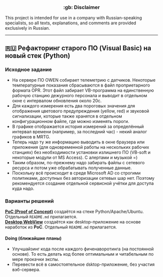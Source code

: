 <h3 align="center">:gb: Disclaimer</h3>

This project is intended for use in a company with Russian-speaking specialists,
so all texts, explanations, and comments are provided exclusively in Russian.

----

## :ru: Рефакторинг старого ПО (Visual Basic) на новый стек (Python) ##

### Исходное задание ###
- На сервере ПО OWEN собирает телеметрию с датчиков. Некоторые температурные
показания сбрасываются в файл проприетарного формата OPR. Этот файл забирает
VB-программа на единственную рабочую станцию дежурного персонала и выводит в
отдельном окне с интервалом обновления около 20с.    
- Для каждого измерения есть два пороговых значения для отображения цветового
предупреждения (yellow, red) и звуковой сигнализации, которые также хранятся в
отдельном конфигурационном файле, где можно изменять пороги.    
- В графике отображается история измерений за определённый интервал времени
(например, за последний час) - некий аналог графиков в MRTG.    
- Теперь надо ту же информацию выводить в окне браузера или приложения (для
одновременной работы на нескольких рабочих станциях) без необходимости установки
излишнего ПО (VB-soft и некоторые модули от MS Access). С алертами и музыкой =)    
- Таким образом, по-прежнему надо забирать файлы с сетевого ресурса и потом уже
обрабатывать полученные данные.    
- Поскольку всё происходит в среде Microsoft AD со строгими политиками, доступных
без авторизации сетевых шар нет. Поэтому рекомендуется создание отдельной
сервисной учётки для доступа куда надо.    

### Варианты решений ###
[**PoC (Proof of Concept)**](https://github.com/wildfielded/pet-owen/tree/master/PoC)
создаётся на стеке Python/Apache/Ubuntu. Отдельный `README.md` прилагается.    
[**Desktop WebView**](https://github.com/wildfielded/pet-owen/tree/master/WinWebView)
создаётся как desktop-приложение на основе наработок из **PoC**. Отдельный `README.md`
прилагается.

#### Doing (ближайшие планы) ####
- Улучшайзинг кода после каждого фиченаворотинга (на постоянной основе). То есть
делать код более оптимальным и читабельным по мере прокачки экспы.    
- Перевести всё в самостоятельное dsktop-приложение, без участия вэб-сервера.    
